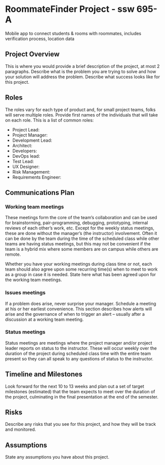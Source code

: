 # RoommateFinder Project - ssw 695-A
Mobile app to connect students &amp; rooms with roommates, includes verification process, location data

## Project Overview
This is where you would provide a brief description of the project, at most 2 paragraphs.  Describe what is the problem you are trying to solve and how your solution will address the problem.  Describe what success looks like for this project.

## Roles

The roles vary for each type of product and, for small project teams, folks will serve multiple roles.  Provide first names of the individuals that will take on each role.  This is a list of common roles:

- Project Lead:
- Project Manager:
- Development Lead:
- Architect:
- Developers:
- DevOps lead:
- Test Lead:
- UX Designer:
- Risk Management:
- Requirements Engineer:

## Communications Plan

### Working team meetings
These meetings form the core of the team’s collaboration and can be used for brainstorming, pair-programming, debugging, prototyping, internal reviews of each other’s work, etc.  Except for the weekly status meetings, these are done without the manager’s (the instructor) involvement.   Often it can be done by the team during the time of the scheduled class while other teams are having status meetings, but this may not be convenient if the team is a hybrid mix where some members are on campus while others are remote.   

Whether you have your working meetings during class time or not, each team should also agree upon some recurring time(s) when to meet to work as a group in case it is needed.   State here what has been agreed upon for the working team meetings.

### Issues meetings
If a problem does arise, never surprise your manager.  Schedule a meeting at his or her earliest convenience.  This section describes how alerts will arise and the governance of when to trigger an alert – usually after a discussion at a working team meeting.

### Status meetings
Status meetings are meetings where the project manager and/or project leader reports on status to the instructor.   These will occur weekly over the duration of the project during scheduled class time with the entire team present so they can all speak to any questions of status to the instructor.

## Timeline and Milestones

Look forward for the next 10 to 13 weeks and plan out a set of target milestones (estimated) that the team expects to meet over the duration of the project, culminating in the final presentation at the end of the semester.

## Risks
Describe any risks that you see for this project, and how they will be track and monitored.

## Assumptions 
State any assumptions you have about this project.



